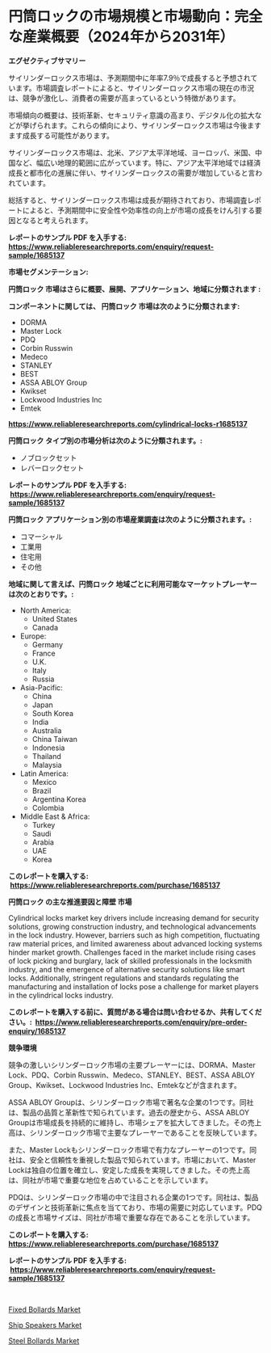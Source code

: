 <p><h1>円筒ロックの市場規模と市場動向：完全な産業概要（2024年から2031年）</h1></p><p><strong>エグゼクティブサマリー</strong></p>
<p><p>サイリンダーロックス市場は、予測期間中に年率7.9％で成長すると予想されています。市場調査レポートによると、サイリンダーロックス市場の現在の市況は、競争が激化し、消費者の需要が高まっているという特徴があります。</p><p>市場傾向の概要は、技術革新、セキュリティ意識の高まり、デジタル化の拡大などが挙げられます。これらの傾向により、サイリンダーロックス市場は今後ますます成長する可能性があります。</p><p>サイリンダーロックス市場は、北米、アジア太平洋地域、ヨーロッパ、米国、中国など、幅広い地理的範囲に広がっています。特に、アジア太平洋地域では経済成長と都市化の進展に伴い、サイリンダーロックスの需要が増加していると言われています。</p><p>総括すると、サイリンダーロックス市場は成長が期待されており、市場調査レポートによると、予測期間中に安全性や効率性の向上が市場の成長をけん引する要因となると考えられます。</p></p>
<p><strong>レポートのサンプル PDF を入手する: <a href="https://www.reliableresearchreports.com/enquiry/request-sample/1685137">https://www.reliableresearchreports.com/enquiry/request-sample/1685137</a></strong></p>
<p><strong>市場セグメンテーション:</strong></p>
<p><strong> 円筒ロック 市場はさらに概要、展開、アプリケーション、地域に分類されます :</strong></p>
<p><strong>コンポーネントに関しては、 円筒ロック 市場は次のように分類されます: &nbsp;</strong></p>
<p><ul><li>DORMA</li><li>Master Lock</li><li>PDQ</li><li>Corbin Russwin</li><li>Medeco</li><li>STANLEY</li><li>BEST</li><li>ASSA ABLOY Group</li><li>Kwikset</li><li>Lockwood Industries Inc</li><li>Emtek</li></ul></p>
<p><strong><a href="https://www.reliableresearchreports.com/cylindrical-locks-r1685137">https://www.reliableresearchreports.com/cylindrical-locks-r1685137</a></strong></p>
<p><strong> 円筒ロック タイプ別の市場分析は次のように分類されます。:</strong></p>
<p><ul><li>ノブロックセット</li><li>レバーロックセット</li></ul></p>
<p><strong>レポートのサンプル PDF を入手する: &nbsp;<a href="https://www.reliableresearchreports.com/enquiry/request-sample/1685137">https://www.reliableresearchreports.com/enquiry/request-sample/1685137</a></strong></p>
<p><strong> 円筒ロック アプリケーション別の市場産業調査は次のように分類されます。:</strong></p>
<p><ul><li>コマーシャル</li><li>工業用</li><li>住宅用</li><li>その他</li></ul></p>
<p><strong>地域に関して言えば、円筒ロック 地域ごとに利用可能なマーケットプレーヤーは次のとおりです。:</strong></p>
<p><ul>
    <li>
        North America:
        <ul>
            <li>United States</li>
            <li>Canada</li>
        </ul>
    </li>
    <li>
        Europe:
        <ul>
            <li>Germany</li>
            <li>France</li>
            <li>U.K.</li>
            <li>Italy</li>
            <li>Russia</li>
        </ul>
    </li>
    <li>
        Asia-Pacific:
        <ul>
            <li>China</li>
            <li>Japan</li>
            <li>South Korea</li>
            <li>India</li>
            <li>Australia</li>
            <li>China Taiwan</li>
            <li>Indonesia</li>
            <li>Thailand</li>
            <li>Malaysia</li>
        </ul>
    </li>
    <li>
        Latin America:
        <ul>
            <li>Mexico</li>
            <li>Brazil</li>
            <li>Argentina Korea</li>
            <li>Colombia</li>
        </ul>
    </li>
    <li>
        Middle East & Africa:
        <ul>
            <li>Turkey</li>
            <li>Saudi</li>
            <li>Arabia</li>
            <li>UAE</li>
            <li>Korea</li>
        </ul>
    </li>
    </ul></p>
<p><strong>このレポートを購入する: &nbsp;<a href="https://www.reliableresearchreports.com/purchase/1685137">https://www.reliableresearchreports.com/purchase/1685137</a></strong></p>
<p><strong>円筒ロック の主な推進要因と障壁 市場</strong></p>
<p><p>Cylindrical locks market key drivers include increasing demand for security solutions, growing construction industry, and technological advancements in the lock industry. However, barriers such as high competition, fluctuating raw material prices, and limited awareness about advanced locking systems hinder market growth. Challenges faced in the market include rising cases of lock picking and burglary, lack of skilled professionals in the locksmith industry, and the emergence of alternative security solutions like smart locks. Additionally, stringent regulations and standards regulating the manufacturing and installation of locks pose a challenge for market players in the cylindrical locks industry.</p></p>
<p><strong>このレポートを購入する前に、質問がある場合は問い合わせるか、共有してください。:&nbsp; <a href="https://www.reliableresearchreports.com/enquiry/pre-order-enquiry/1685137">https://www.reliableresearchreports.com/enquiry/pre-order-enquiry/1685137</a></strong></p>
<p><strong>競争環境</strong></p>
<p><p>競争の激しいシリンダーロック市場の主要プレーヤーには、DORMA、Master Lock、PDQ、Corbin Russwin、Medeco、STANLEY、BEST、ASSA ABLOY Group、Kwikset、Lockwood Industries Inc、Emtekなどが含まれます。</p><p>ASSA ABLOY Groupは、シリンダーロック市場で著名な企業の1つです。同社は、製品の品質と革新性で知られています。過去の歴史から、ASSA ABLOY Groupは市場成長を持続的に維持し、市場シェアを拡大してきました。その売上高は、シリンダーロック市場で主要なプレーヤーであることを反映しています。</p><p>また、Master Lockもシリンダーロック市場で有力なプレーヤーの1つです。同社は、安全と信頼性を重視した製品で知られています。市場において、Master Lockは独自の位置を確立し、安定した成長を実現してきました。その売上高は、同社が市場で重要な地位を占めていることを示しています。</p><p>PDQは、シリンダーロック市場の中で注目される企業の1つです。同社は、製品のデザインと技術革新に焦点を当てており、市場の需要に対応しています。PDQの成長と市場サイズは、同社が市場で重要な存在であることを示しています。</p></p>
<p><strong>このレポートを購入する: &nbsp; <a href="https://www.reliableresearchreports.com/purchase/1685137">https://www.reliableresearchreports.com/purchase/1685137</a></strong></p>
<p><strong>レポートのサンプル PDF を入手する: &nbsp;<a href="https://www.reliableresearchreports.com/enquiry/request-sample/1685137">https://www.reliableresearchreports.com/enquiry/request-sample/1685137</a></strong><strong></strong></p>
<p>&nbsp;</p>
<p><p><a href="https://github.com/peachesmcdowel1/Market-Research-Report-List-2/blob/main/fixed-bollards-market.md">Fixed Bollards Market</a></p><p><a href="https://github.com/nicoletavirag/Market-Research-Report-List-3/blob/main/ship-speakers-market.md">Ship Speakers Market</a></p><p><a href="https://github.com/redneck06/Market-Research-Report-List-3/blob/main/steel-bollards-market.md">Steel Bollards Market</a></p></p>